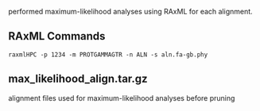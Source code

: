 performed maximum-likelihood analyses using RAxML for each alignment.

## RAxML Commands
`raxmlHPC -p 1234 -m PROTGAMMAGTR -n ALN -s aln.fa-gb.phy`

## max_likelihood_align.tar.gz
alignment files used for maximum-likelihood analyses before pruning
